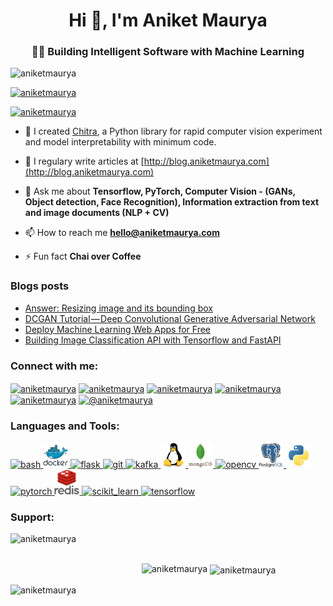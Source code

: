 <h1 align="center">Hi 👋, I'm Aniket Maurya</h1>
<h3 align="center">👨‍💻 Building Intelligent Software with Machine Learning</h3>

<p align="left"> <img src="https://komarev.com/ghpvc/?username=aniketmaurya&label=Profile%20views&color=0e75b6&style=flat" alt="aniketmaurya" /> </p>

<p align="left"> <a href="https://github.com/ryo-ma/github-profile-trophy"><img src="https://github-profile-trophy.vercel.app/?username=aniketmaurya" alt="aniketmaurya" /></a> </p>

<p align="left"> <a href="https://twitter.com/aniketmaurya" target="blank"><img src="https://img.shields.io/twitter/follow/aniketmaurya?logo=twitter&style=for-the-badge" alt="aniketmaurya" /></a> </p>


- 🎉 I created [Chitra](http://github.com/aniketmaurya/chitra), a Python library for rapid computer vision experiment and model interpretability with minimum code.

<!-- - 👨‍💻 Read my blogs and articles at [https://aniketmaurya.com/](https://aniketmaurya.com/) -->

- 📝 I regulary write articles at [http://blog.aniketmaurya.com](http://blog.aniketmaurya.com)

- 💬 Ask me about **Tensorflow, PyTorch, Computer Vision - (GANs, Object detection, Face Recognition), Information extraction from text and image documents (NLP + CV)**

- 📫 How to reach me **hello@aniketmaurya.com**

- ⚡ Fun fact **Chai over Coffee**

### Blogs posts
<!-- BLOG-POST-LIST:START -->
- [Answer: Resizing image and its bounding box](https://dev.to/aniketmaurya/answer-resizing-image-and-its-bounding-box-5c5d)
- [DCGAN Tutorial — Deep Convolutional Generative Adversarial Network](https://medium.com/analytics-vidhya/dcgan-tutorial-by-aniket-maurya-f6c137ef0053?source=rss-ad259370ba3c------2)
- [Deploy Machine Learning Web Apps for Free](https://pub.towardsai.net/deploy-machine-learning-web-app-for-free-70f208e8d31d?source=rss-ad259370ba3c------2)
- [Building Image Classification API with Tensorflow and FastAPI](https://towardsdatascience.com/image-classification-api-with-tensorflow-and-fastapi-fc85dc6d39e8?source=rss-ad259370ba3c------2)
<!-- BLOG-POST-LIST:END -->

<h3 align="left">Connect with me:</h3>
<p align="left">
<a href="https://dev.to/aniketmaurya" target="blank"><img align="center" src="https://cdn.jsdelivr.net/npm/simple-icons@3.0.1/icons/dev-dot-to.svg" alt="aniketmaurya" height="30" width="40" /></a>
<a href="https://twitter.com/aniketmaurya" target="blank"><img align="center" src="https://raw.githubusercontent.com/rahuldkjain/github-profile-readme-generator/master/src/images/icons/Social/twitter.svg" alt="aniketmaurya" height="30" width="40" /></a>
<a href="https://linkedin.com/in/aniketmaurya" target="blank"><img align="center" src="https://raw.githubusercontent.com/rahuldkjain/github-profile-readme-generator/master/src/images/icons/Social/linked-in-alt.svg" alt="aniketmaurya" height="30" width="40" /></a>
<a href="https://kaggle.com/aniketmaurya" target="blank"><img align="center" src="https://raw.githubusercontent.com/rahuldkjain/github-profile-readme-generator/master/src/images/icons/Social/kaggle.svg" alt="aniketmaurya" height="30" width="40" /></a>
<a href="https://instagram.com/aniketmaurya" target="blank"><img align="center" src="https://raw.githubusercontent.com/rahuldkjain/github-profile-readme-generator/master/src/images/icons/Social/instagram.svg" alt="aniketmaurya" height="30" width="40" /></a>
<a href="https://medium.com/@aniketmaurya" target="blank"><img align="center" src="https://raw.githubusercontent.com/rahuldkjain/github-profile-readme-generator/master/src/images/icons/Social/medium.svg" alt="@aniketmaurya" height="30" width="40" /></a>
</p>

<h3 align="left">Languages and Tools:</h3>
<p align="left"> <a href="https://www.gnu.org/software/bash/" target="_blank"> <img src="https://www.vectorlogo.zone/logos/gnu_bash/gnu_bash-icon.svg" alt="bash" width="40" height="40"/> </a> <a href="https://www.docker.com/" target="_blank"> <img src="https://raw.githubusercontent.com/devicons/devicon/master/icons/docker/docker-original-wordmark.svg" alt="docker" width="40" height="40"/> </a> <a href="https://flask.palletsprojects.com/" target="_blank"> <img src="https://www.vectorlogo.zone/logos/pocoo_flask/pocoo_flask-icon.svg" alt="flask" width="40" height="40"/> </a> <a href="https://git-scm.com/" target="_blank"> <img src="https://www.vectorlogo.zone/logos/git-scm/git-scm-icon.svg" alt="git" width="40" height="40"/> </a> <a href="https://kafka.apache.org/" target="_blank"> <img src="https://www.vectorlogo.zone/logos/apache_kafka/apache_kafka-icon.svg" alt="kafka" width="40" height="40"/> </a> <a href="https://www.linux.org/" target="_blank"> <img src="https://raw.githubusercontent.com/devicons/devicon/master/icons/linux/linux-original.svg" alt="linux" width="40" height="40"/> </a> <a href="https://www.mongodb.com/" target="_blank"> <img src="https://raw.githubusercontent.com/devicons/devicon/master/icons/mongodb/mongodb-original-wordmark.svg" alt="mongodb" width="40" height="40"/> </a> <a href="https://opencv.org/" target="_blank"> <img src="https://www.vectorlogo.zone/logos/opencv/opencv-icon.svg" alt="opencv" width="40" height="40"/> </a> <a href="https://www.postgresql.org" target="_blank"> <img src="https://raw.githubusercontent.com/devicons/devicon/master/icons/postgresql/postgresql-original-wordmark.svg" alt="postgresql" width="40" height="40"/> </a> <a href="https://www.python.org" target="_blank"> <img src="https://raw.githubusercontent.com/devicons/devicon/master/icons/python/python-original.svg" alt="python" width="40" height="40"/> </a> <a href="https://pytorch.org/" target="_blank"> <img src="https://www.vectorlogo.zone/logos/pytorch/pytorch-icon.svg" alt="pytorch" width="40" height="40"/> </a> <a href="https://redis.io" target="_blank"> <img src="https://raw.githubusercontent.com/devicons/devicon/master/icons/redis/redis-original-wordmark.svg" alt="redis" width="40" height="40"/> </a> <a href="https://scikit-learn.org/" target="_blank"> <img src="https://upload.wikimedia.org/wikipedia/commons/0/05/Scikit_learn_logo_small.svg" alt="scikit_learn" width="40" height="40"/> </a> <a href="https://www.tensorflow.org" target="_blank"> <img src="https://www.vectorlogo.zone/logos/tensorflow/tensorflow-icon.svg" alt="tensorflow" width="40" height="40"/> </a> </p>


<h3 align="left">Support:</h3>
<p><a href="https://www.buymeacoffee.com/aniketmaurya"> <img align="left" src="https://cdn.buymeacoffee.com/buttons/v2/default-yellow.png" height="50" width="210" alt="aniketmaurya" /></a></p><br><br>


<p><img align="left" src="https://github-readme-stats.vercel.app/api/top-langs?username=aniketmaurya&show_icons=true&locale=en&layout=compact" alt="aniketmaurya" /></p>

<p>&nbsp;<img align="center" src="https://github-readme-stats.vercel.app/api?username=aniketmaurya&show_icons=true&locale=en" alt="aniketmaurya" /></p>

<p><img align="center" src="https://github-readme-streak-stats.herokuapp.com/?user=aniketmaurya&" alt="aniketmaurya" /></p>

